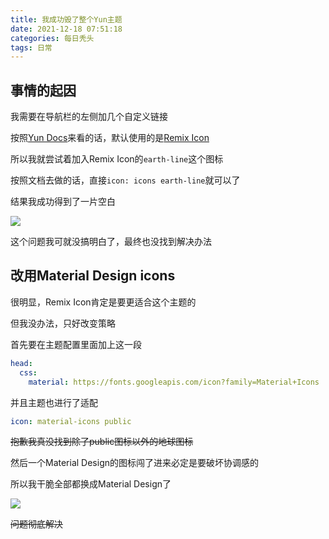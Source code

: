 ```yaml
---
title: 我成功毁了整个Yun主题
date: 2021-12-18 07:51:18
categories: 每日秃头
tags: 日常
---
```


## 事情的起因

我需要在导航栏的左侧加几个自定义链接

按照[Yun Docs](https://yun.yunyoujun.cn/guide/config.html#%E5%9B%BE%E6%A0%87-icon)来看的话，默认使用的是[Remix Icon](https://remixicon.com/)

所以我就尝试着加入Remix Icon的`earth-line`这个图标

按照文档去做的话，直接`icon: icons earth-line`就可以了

结果我成功得到了一片空白

![](https://pic.lanta.cyou/img/2021-12-18_07-55.png)

这个问题我可就没搞明白了，最终也没找到解决办法

## 改用Material Design icons

很明显，Remix Icon肯定是要更适合这个主题的

但我没办法，只好改变策略

首先要在主题配置里面加上这一段

~~~yaml
head:
  css:
    material: https://fonts.googleapis.com/icon?family=Material+Icons
~~~

并且主题也进行了适配

~~~yaml
icon: material-icons public
~~~

~~抱歉我真没找到除了public图标以外的地球图标~~

然后一个Material Design的图标闯了进来必定是要破坏协调感的

所以我干脆全部都换成Material Design了

![](https://pic.lanta.cyou/img/2021-12-18_08-03.png)

~~问题彻底解决~~
